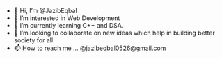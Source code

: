 - 👋 Hi, I’m @JazibEqbal
- 👀 I’m interested in Web Development
- 🌱 I’m currently learning C++ and DSA.
- 💞️ I’m looking to collaborate on new ideas which help in building better society for all.
- 📫 How to reach me ... @jazibeqbal0526@gmail.com

<!---
JazibEqbal/JazibEqbal is a ✨ special ✨ repository because its `README.md` (this file) appears on your GitHub profile.
You can click the Preview link to take a look at your changes.
--->
